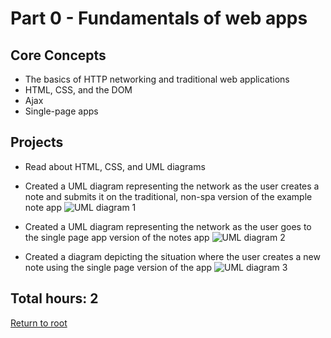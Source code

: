 # Part 0 - Fundamentals of web apps

## Core Concepts

- The basics of HTTP networking and traditional web applications
- HTML, CSS, and the DOM
- Ajax
- Single-page apps

## Projects

- Read about HTML, CSS, and UML diagrams

- Created a UML diagram representing the network as the user creates a note and submits it on the traditional, non-spa version of the example note app
  ![UML diagram 1](https://raw.githubusercontent.com/jcmsmith/Full-Stack-open/main/part0/0.4%20New%20Note.png)

- Created a UML diagram representing the network as the user goes to the single page app version of the notes app
  ![UML diagram 2](https://raw.githubusercontent.com/jcmsmith/Full-Stack-open/main/part0/0.5%20Accessing%20the%20Notes%20SPA.png)

- Created a diagram depicting the situation where the user creates a new note using the single page version of the app
  ![UML diagram 3](<https://raw.githubusercontent.com/jcmsmith/Full-Stack-open/main/part0/0.6%20New%20Note%20(SPA).png>)

## Total hours: 2

[Return to root](https://github.com/jcmsmith/Full-Stack-open)
